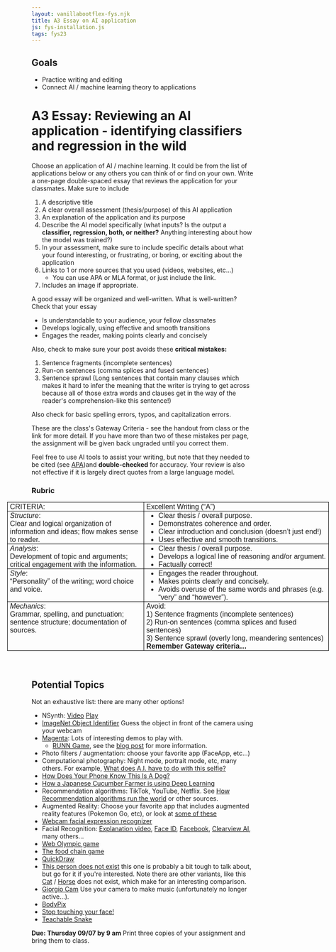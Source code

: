 ```yaml
---
layout: vanillabootflex-fys.njk
title: A3 Essay on AI application
js: fys-installation.js
tags: fys23
---
```


## Goals

- Practice writing and editing
- Connect AI / machine learning theory to applications

# A3 Essay: Reviewing an AI application - identifying classifiers and regression in the wild



Choose an application of AI / machine learning. It could be from the list of applications below or any others you can think of or find on your own. Write a one-page double-spaced essay that reviews the application for your classmates. Make sure to include

1) A descriptive title
2) A clear overall assessment (thesis/purpose) of this AI application
3) An explanation of the application and its purpose
4) Describe the AI model specifically (what inputs? Is the output a **classifier, regression, both, or neither?** Anything interesting about how the model was trained?)
5) In your assessment, make sure to include specific details about what your found interesting, or frustrating, or boring, or exciting about the application
6) Links to 1 or more sources that you used (videos, websites, etc...)
    - You can use APA or MLA format, or just include the link.
7) Includes an image if appropriate.

A good essay will be organized and well-written. What is well-written? Check that your essay 

- Is understandable to your audience, your fellow classmates
- Develops logically, using effective and smooth transitions
- Engages the reader, making points clearly and concisely

Also, check to make sure your post avoids these **critical mistakes:**

1) Sentence fragments (incomplete sentences)
2) Run-on sentences (comma splices and fused sentences)
3) Sentence sprawl (Long sentences that contain many clauses which makes it hard to infer the meaning that the writer is trying to get across because all of those extra words and clauses get in the way of the reader's comprehension-like this sentence!)

Also check for basic spelling errors, typos, and capitalization errors.

<div class="alert alert-warning" role="alert">
  These are the class's Gateway Criteria - see the handout from class or the link for more detail. If you have more than two of these mistakes per page, the assignment will be given back ungraded until you correct them.
</div>

Feel free to use AI tools to assist your writing, but note that they needed to be cited (see [APA](https://apastyle.apa.org/blog/how-to-cite-chatgpt))and **double-checked** for accuracy. Your review is also not effective if it is largely direct quotes from a large language model.

### Rubric

<style>
<!--
 /* Font Definitions */
 @font-face
	{font-family:"Cambria Math";
	panose-1:2 4 5 3 5 4 6 3 2 4;
	mso-font-charset:0;
	mso-generic-font-family:roman;
	mso-font-pitch:variable;
	mso-font-signature:-536870145 1107305727 0 0 415 0;}
@font-face
	{font-family:Calibri;
	panose-1:2 15 5 2 2 2 4 3 2 4;
	mso-font-charset:0;
	mso-generic-font-family:swiss;
	mso-font-pitch:variable;
	mso-font-signature:-536859905 -1073697537 9 0 511 0;}
 /* Style Definitions */
 p.MsoNormal, li.MsoNormal, div.MsoNormal
	{mso-style-unhide:no;
	mso-style-qformat:yes;
	mso-style-parent:"";
	margin:0in;
	mso-pagination:widow-orphan;
	font-size:12.0pt;
	font-family:"Calibri",sans-serif;
	mso-ascii-font-family:Calibri;
	mso-ascii-theme-font:minor-latin;
	mso-fareast-font-family:Calibri;
	mso-fareast-theme-font:minor-latin;
	mso-hansi-font-family:Calibri;
	mso-hansi-theme-font:minor-latin;
	mso-bidi-font-family:"Times New Roman";
	mso-bidi-theme-font:minor-bidi;
	mso-font-kerning:1.0pt;
	mso-ligatures:standardcontextual;}
p.Equation, li.Equation, div.Equation
	{mso-style-name:Equation;
	mso-style-unhide:no;
	mso-style-qformat:yes;
	margin-top:6.0pt;
	margin-right:0in;
	margin-bottom:6.0pt;
	margin-left:0in;
	text-align:justify;
	mso-pagination:none;
	tab-stops:center 3.25in;
	font-size:12.0pt;
	mso-bidi-font-size:10.0pt;
	font-family:"Cambria Math",serif;
	mso-fareast-font-family:"Times New Roman";
	mso-bidi-font-family:"Times New Roman";
	mso-font-kerning:1.0pt;
	mso-ligatures:standardcontextual;
	layout-grid-mode:line;
	font-style:italic;
	mso-bidi-font-style:normal;}
span.GramE
	{mso-style-name:"";
	mso-gram-e:yes;}
.MsoChpDefault
	{mso-style-type:export-only;
	mso-default-props:yes;
	font-family:"Calibri",sans-serif;
	mso-ascii-font-family:Calibri;
	mso-ascii-theme-font:minor-latin;
	mso-fareast-font-family:Calibri;
	mso-fareast-theme-font:minor-latin;
	mso-hansi-font-family:Calibri;
	mso-hansi-theme-font:minor-latin;
	mso-bidi-font-family:"Times New Roman";
	mso-bidi-theme-font:minor-bidi;}
@page WordSection1
	{size:8.5in 11.0in;
	margin:1.0in 1.0in 1.0in 1.0in;
	mso-header-margin:.5in;
	mso-footer-margin:.5in;
	mso-paper-source:0;}
div.WordSection1
	{page:WordSection1;}
 /* List Definitions */
 @list l0
	{mso-list-id:799566321;
	mso-list-type:hybrid;
	mso-list-template-ids:1020434428 1150192108 -1876526772 -491466474 -967945444 -633154736 1575932762 -1455388966 -488610012 628918094;}
@list l0:level1
	{mso-level-number-format:bullet;
	mso-level-text:;
	mso-level-tab-stop:.5in;
	mso-level-number-position:left;
	text-indent:-.25in;
	font-family:Symbol;}
@list l0:level2
	{mso-level-number-format:bullet;
	mso-level-text:;
	mso-level-tab-stop:1.0in;
	mso-level-number-position:left;
	text-indent:-.25in;
	font-family:Symbol;}
@list l0:level3
	{mso-level-number-format:bullet;
	mso-level-text:;
	mso-level-tab-stop:1.5in;
	mso-level-number-position:left;
	text-indent:-.25in;
	font-family:Symbol;}
@list l0:level4
	{mso-level-number-format:bullet;
	mso-level-text:;
	mso-level-tab-stop:2.0in;
	mso-level-number-position:left;
	text-indent:-.25in;
	font-family:Symbol;}
@list l0:level5
	{mso-level-number-format:bullet;
	mso-level-text:;
	mso-level-tab-stop:2.5in;
	mso-level-number-position:left;
	text-indent:-.25in;
	font-family:Symbol;}
@list l0:level6
	{mso-level-number-format:bullet;
	mso-level-text:;
	mso-level-tab-stop:3.0in;
	mso-level-number-position:left;
	text-indent:-.25in;
	font-family:Symbol;}
@list l0:level7
	{mso-level-number-format:bullet;
	mso-level-text:;
	mso-level-tab-stop:3.5in;
	mso-level-number-position:left;
	text-indent:-.25in;
	font-family:Symbol;}
@list l0:level8
	{mso-level-number-format:bullet;
	mso-level-text:;
	mso-level-tab-stop:4.0in;
	mso-level-number-position:left;
	text-indent:-.25in;
	font-family:Symbol;}
@list l0:level9
	{mso-level-number-format:bullet;
	mso-level-text:;
	mso-level-tab-stop:4.5in;
	mso-level-number-position:left;
	text-indent:-.25in;
	font-family:Symbol;}
@list l1
	{mso-list-id:1310136657;
	mso-list-type:hybrid;
	mso-list-template-ids:-190051270 1918518808 1854542948 -930422988 1721640734 675700848 1019364920 913220802 1496075490 -857036918;}
@list l1:level1
	{mso-level-number-format:bullet;
	mso-level-text:;
	mso-level-tab-stop:.5in;
	mso-level-number-position:left;
	text-indent:-.25in;
	font-family:Symbol;}
@list l1:level2
	{mso-level-number-format:bullet;
	mso-level-text:;
	mso-level-tab-stop:1.0in;
	mso-level-number-position:left;
	text-indent:-.25in;
	font-family:Symbol;}
@list l1:level3
	{mso-level-number-format:bullet;
	mso-level-text:;
	mso-level-tab-stop:1.5in;
	mso-level-number-position:left;
	text-indent:-.25in;
	font-family:Symbol;}
@list l1:level4
	{mso-level-number-format:bullet;
	mso-level-text:;
	mso-level-tab-stop:2.0in;
	mso-level-number-position:left;
	text-indent:-.25in;
	font-family:Symbol;}
@list l1:level5
	{mso-level-number-format:bullet;
	mso-level-text:;
	mso-level-tab-stop:2.5in;
	mso-level-number-position:left;
	text-indent:-.25in;
	font-family:Symbol;}
@list l1:level6
	{mso-level-number-format:bullet;
	mso-level-text:;
	mso-level-tab-stop:3.0in;
	mso-level-number-position:left;
	text-indent:-.25in;
	font-family:Symbol;}
@list l1:level7
	{mso-level-number-format:bullet;
	mso-level-text:;
	mso-level-tab-stop:3.5in;
	mso-level-number-position:left;
	text-indent:-.25in;
	font-family:Symbol;}
@list l1:level8
	{mso-level-number-format:bullet;
	mso-level-text:;
	mso-level-tab-stop:4.0in;
	mso-level-number-position:left;
	text-indent:-.25in;
	font-family:Symbol;}
@list l1:level9
	{mso-level-number-format:bullet;
	mso-level-text:;
	mso-level-tab-stop:4.5in;
	mso-level-number-position:left;
	text-indent:-.25in;
	font-family:Symbol;}
@list l2
	{mso-list-id:1778594574;
	mso-list-type:hybrid;
	mso-list-template-ids:-615498350 1609328996 -1661198616 240298868 420765850 -2015059668 -1414379698 -493860858 1549048066 -1860562982;}
@list l2:level1
	{mso-level-number-format:bullet;
	mso-level-text:;
	mso-level-tab-stop:.5in;
	mso-level-number-position:left;
	text-indent:-.25in;
	font-family:Symbol;}
@list l2:level2
	{mso-level-number-format:bullet;
	mso-level-text:;
	mso-level-tab-stop:1.0in;
	mso-level-number-position:left;
	text-indent:-.25in;
	font-family:Symbol;}
@list l2:level3
	{mso-level-number-format:bullet;
	mso-level-text:;
	mso-level-tab-stop:1.5in;
	mso-level-number-position:left;
	text-indent:-.25in;
	font-family:Symbol;}
@list l2:level4
	{mso-level-number-format:bullet;
	mso-level-text:;
	mso-level-tab-stop:2.0in;
	mso-level-number-position:left;
	text-indent:-.25in;
	font-family:Symbol;}
@list l2:level5
	{mso-level-number-format:bullet;
	mso-level-text:;
	mso-level-tab-stop:2.5in;
	mso-level-number-position:left;
	text-indent:-.25in;
	font-family:Symbol;}
@list l2:level6
	{mso-level-number-format:bullet;
	mso-level-text:;
	mso-level-tab-stop:3.0in;
	mso-level-number-position:left;
	text-indent:-.25in;
	font-family:Symbol;}
@list l2:level7
	{mso-level-number-format:bullet;
	mso-level-text:;
	mso-level-tab-stop:3.5in;
	mso-level-number-position:left;
	text-indent:-.25in;
	font-family:Symbol;}
@list l2:level8
	{mso-level-number-format:bullet;
	mso-level-text:;
	mso-level-tab-stop:4.0in;
	mso-level-number-position:left;
	text-indent:-.25in;
	font-family:Symbol;}
@list l2:level9
	{mso-level-number-format:bullet;
	mso-level-text:;
	mso-level-tab-stop:4.5in;
	mso-level-number-position:left;
	text-indent:-.25in;
	font-family:Symbol;}
ol
	{margin-bottom:0in;}
ul
	{margin-bottom:0in;}
-->
</style>

<div class="WordSection1">

<table class="MsoNormalTable" border="0" cellspacing="0" cellpadding="0" width="726" style="width:544.5pt;margin-left:-41.0pt;border-collapse:collapse;mso-yfti-tbllook:
 480;mso-padding-alt:0in 0in 0in 0in">
 <tbody><tr style="mso-yfti-irow:0;mso-yfti-firstrow:yes;height:12.1pt">
  <td width="306" valign="top" style="width:229.5pt;border:solid black 1.0pt;
  padding:.75pt 3.75pt 0in 3.75pt;height:12.1pt">
  <p class="MsoNormal">CRITERIA:<o:p></o:p></p>
  </td>
  <td width="420" valign="top" style="width:315.0pt;border:solid black 1.0pt;
  border-left:none;mso-border-left-alt:solid black 1.0pt;padding:.75pt 3.75pt 0in 3.75pt;
  height:12.1pt">
  <p class="MsoNormal">Excellent Writing (“A”)<o:p></o:p></p>
  </td>
 </tr>
 <tr style="mso-yfti-irow:1;height:42.9pt">
  <td width="306" valign="top" style="width:229.5pt;border:solid black 1.0pt;
  border-top:none;mso-border-top-alt:solid black 1.0pt;padding:.75pt 3.75pt 0in 3.75pt;
  height:42.9pt">
  <p class="MsoNormal"><i>Structure</i>:<o:p></o:p></p>
  <p class="MsoNormal">Clear and logical organization of information and ideas;
  flow makes sense to reader. <o:p></o:p></p>
  </td>
  <td width="420" valign="top" style="width:315.0pt;border-top:none;border-left:
  none;border-bottom:solid black 1.0pt;border-right:solid black 1.0pt;
  mso-border-top-alt:solid black 1.0pt;mso-border-left-alt:solid black 1.0pt;
  padding:.75pt 3.75pt 0in 3.75pt;height:42.9pt">
  <ul style="margin-top:0in" type="disc">
   <li class="MsoNormal" style="mso-list:l2 level1 lfo1;tab-stops:list .5in">Clear
       thesis / overall purpose.<o:p></o:p></li>
   <li class="MsoNormal" style="mso-list:l2 level1 lfo1;tab-stops:list .5in">Demonstrates
       coherence and order.<o:p></o:p></li>
   <li class="MsoNormal" style="mso-list:l2 level1 lfo1;tab-stops:list .5in">Clear
       introduction and conclusion (<span class="GramE">doesn’t</span> just end!)<o:p></o:p></li>
   <li class="MsoNormal" style="mso-list:l2 level1 lfo1;tab-stops:list .5in">Uses
       effective and smooth transitions.<o:p></o:p></li>
  </ul>
  </td>
 </tr>
 <tr style="mso-yfti-irow:2;height:39.8pt">
  <td width="306" valign="top" style="width:229.5pt;border:solid black 1.0pt;
  border-top:none;mso-border-top-alt:solid black 1.0pt;padding:.75pt 3.75pt 0in 3.75pt;
  height:39.8pt">
  <p class="MsoNormal"><i>Analysis</i>:<o:p></o:p></p>
  <p class="MsoNormal">Development of topic and arguments; critical engagement
  with the information.<o:p></o:p></p>
  </td>
  <td width="420" valign="top" style="width:315.0pt;border-top:none;border-left:
  none;border-bottom:solid black 1.0pt;border-right:solid black 1.0pt;
  mso-border-top-alt:solid black 1.0pt;mso-border-left-alt:solid black 1.0pt;
  padding:.75pt 3.75pt 0in 3.75pt;height:39.8pt">
  <ul style="margin-top:0in" type="disc">
   <li class="MsoNormal" style="mso-list:l1 level1 lfo2;tab-stops:list .5in">Clear
       thesis / overall purpose.<o:p></o:p></li>
   <li class="MsoNormal" style="mso-list:l1 level1 lfo2;tab-stops:list .5in">Develops
       a logical line of reasoning and/or argument.<o:p></o:p></li>
   <li class="MsoNormal" style="mso-list:l1 level1 lfo2;tab-stops:list .5in">Factually
       correct!<o:p></o:p></li>
  </ul>
  </td>
 </tr>
 <tr style="mso-yfti-irow:3;height:37.0pt">
  <td width="306" valign="top" style="width:229.5pt;border:solid black 1.0pt;
  border-top:none;mso-border-top-alt:solid black 1.0pt;padding:.75pt 3.75pt 0in 3.75pt;
  height:37.0pt">
  <p class="MsoNormal"><i>Style</i>:<o:p></o:p></p>
  <p class="MsoNormal">“Personality” of the writing; word choice and voice.<o:p></o:p></p>
  </td>
  <td width="420" valign="top" style="width:315.0pt;border-top:none;border-left:
  none;border-bottom:solid black 1.0pt;border-right:solid black 1.0pt;
  mso-border-top-alt:solid black 1.0pt;mso-border-left-alt:solid black 1.0pt;
  padding:.75pt 3.75pt 0in 3.75pt;height:37.0pt">
  <ul style="margin-top:0in" type="disc">
   <li class="MsoNormal" style="mso-list:l0 level1 lfo3;tab-stops:list .5in">Engages
       the reader throughout.<o:p></o:p></li>
   <li class="MsoNormal" style="mso-list:l0 level1 lfo3;tab-stops:list .5in">Makes
       points clearly and concisely.<o:p></o:p></li>
   <li class="MsoNormal" style="mso-list:l0 level1 lfo3;tab-stops:list .5in">Avoids
       overuse of the same words and phrases (<span class="GramE">e.g.</span>
       “very” and “however”).<o:p></o:p></li>
  </ul>
  </td>
 </tr>
 <tr style="mso-yfti-irow:4;mso-yfti-lastrow:yes;height:45.6pt">
  <td width="306" valign="top" style="width:229.5pt;border:solid black 1.0pt;
  border-top:none;mso-border-top-alt:solid black 1.0pt;padding:.75pt 3.75pt 0in 3.75pt;
  height:45.6pt">
  <p class="MsoNormal"><i>Mechanics</i>:<o:p></o:p></p>
  <p class="MsoNormal">Grammar, spelling, and punctuation; sentence structure;
  documentation of sources.<o:p></o:p></p>
  <p class="MsoNormal"><i>&nbsp;</i><o:p></o:p></p>
  </td>
  <td width="420" valign="top" style="width:315.0pt;border-top:none;border-left:
  none;border-bottom:solid black 1.0pt;border-right:solid black 1.0pt;
  mso-border-top-alt:solid black 1.0pt;mso-border-left-alt:solid black 1.0pt;
  padding:.75pt 3.75pt 0in 3.75pt;height:45.6pt">
  <p class="MsoNormal">Avoid:<o:p></o:p></p>
  <p class="MsoNormal">1) Sentence fragments (incomplete sentences)<o:p></o:p></p>
  <p class="MsoNormal">2) Run-on sentences (comma splices and fused sentences)<o:p></o:p></p>
  <p class="MsoNormal">3) Sentence sprawl (overly long, meandering sentences) </p>
  <p class="MsoNormal"><b>Remember Gateway criteria…<o:p></o:p></b></p>
  </td>
 </tr>
</tbody></table>

<p class="MsoNormal"><o:p>&nbsp;</o:p></p>

</div>

## Potential Topics

Not an exhaustive list: there are many other options!

<div class="randomize-list">

- NSynth: [Video](https://nsynthsuper.withgoogle.com) [Play]( https://experiments.withgoogle.com/ai/sound-maker/view/)
- [ImageNet Object Identifier](/fys-imagenet-demo/) Guess the object in front of the camera using your webcam
- [Magenta](https://magenta.tensorflow.org/demos/web/):  Lots of interesting demos to play with.
    - [RUNN Game](https://vibertthio.com/runn/), see the [blog post](https://medium.com/@vibertthio/i-built-2-games-to-make-machine-learning-fun-3668ef871eae) for more information.
- Photo filters / augmentation: choose your favorite app (FaceApp, etc...)
- Computational photography: Night mode, portrait mode, etc, many others. For example, [What does A.I. have to do with this selfie?](https://youtu.be/WHmp26bh0tI)
- [How Does Your Phone Know This Is A Dog?](https://www.youtube.com/watch?v=bHvf7Tagt18)
- [How a Japanese Cucumber Farmer is using Deep Learning](https://cloud.google.com/blog/products/gcp/how-a-japanese-cucumber-farmer-is-using-deep-learning-and-tensorflow)
- Recommendation algorithms: TikTok, YouTube, Netflix. See [How Recommendation algorithms run the world](https://www.wired.com/story/how-recommendation-algorithms-run-the-world/) or other sources.
- Augmented Reality: Choose your favorite app that includes augmented reality features (Pokemon Go, etc), or look at [some of these](https://www.digitaltrends.com/mobile/best-augmented-reality-apps/)
- [Webcam facial expression recognizer](https://justadudewhohacks.github.io/face-api.js/webcam_face_expression_recognition)
- Facial Recognition: [Explanation video](https://youtu.be/nT_PXjLol_8), [Face ID](https://www.youtube.com/watch?v=g4m6StzUcOw), [Facebook](https://www.vice.com/en_us/article/k7ekmv/facebook-facial-recognition-app), [Clearview AI](https://www.nytimes.com/2020/01/18/technology/clearview-privacy-facial-recognition.html), many others...
- [Web Olympic game](https://vibertthio.com/web-olympic/)
- [The food chain game](https://editor.p5js.org/lillianr/present/WYI4pPf2_)
- [QuickDraw](https://quickdraw.withgoogle.com)
- [This person does not exist](https://thispersondoesnotexist.com) this one is probably a bit tough to talk about, but go for it if you're interested. Note there are other variants, like this [Cat](https://thiscatdoesnotexist.com) / [Horse](https://thishorsedoesnotexist.com) does not exist, which make for an interesting comparison.
- [Giorgio Cam](https://experiments.withgoogle.com/ai/giorgio-cam/view/) Use your camera to make music (unfortunately no longer active...).
- [BodyPix](https://github.com/tensorflow/tfjs-models/tree/master/body-pix)
- [Stop touching your face!](https://webrtchacks.com/stop-touching-your-face-with-browser-tensorflow-js/)
- [Teachable Snake](https://teachable-snake.netlify.app)

</div>

**Due: Thursday 09/07 by 9 am** Print three copies of your assignment and bring them to class.